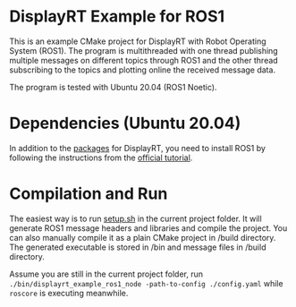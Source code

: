 # DisplayRT Example for ROS1
This is an example CMake project for DisplayRT with Robot Operating System (ROS1). 
The program is multithreaded with one thread publishing multiple messages on different topics through ROS1 and the other thread subscribing to the topics and plotting online the received message data.

The program is tested with Ubuntu 20.04 (ROS1 Noetic). 

# Dependencies (Ubuntu 20.04)
In addition to the [packages](../../README.md#dependencies) for DisplayRT, you need to install ROS1 by following the instructions from the [official tutorial](https://wiki.ros.org/noetic/Installation). 

# Compilation and Run
The easiest way is to run [setup.sh](./setup.sh) in the current project folder. It will generate ROS1 message headers and libraries and compile the project.  You can also manually compile it as a plain CMake project in /build directory. 
The generated executable is stored in /bin and message files in /build directory. 

Assume you are still in the current project folder, run ```./bin/displayrt_example_ros1_node -path-to-config ./config.yaml``` while ```roscore``` is executing meanwhile. 